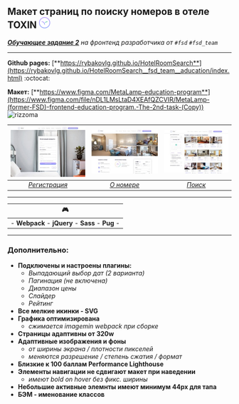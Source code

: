 ## Макет страниц по поиску номеров в отеле TOXIN <img width="25" height="25" src="https://github.com/RybakovLG/HotelRoomSearch__fsd_team__aducation/blob/master/fav-icons/toxin.svg" alt="rizzoma">
*[**Обучающее задание 2**](https://rizzoma.com/topic/d5c429337bcaa70548fb5aeedee6d92b/0_b_8ndo_78h6s/) на фронтенд разработчика от `#fsd` `#fsd_team`*

-----
**Github pages:** [**https://rybakovlg.github.io/HotelRoomSearch**](https://rybakovlg.github.io/HotelRoomSearch__fsd_team__aducation/index.html) :octocat:

**Макет:** [**https://www.figma.com/MetaLamp-education-program**](https://www.figma.com/file/nDL1LMsLtaD4XEAfQZCVIR/MetaLamp-(former-FSD)-frontend-education-program.-The-2nd-task-(Copy)) <img width="20" height="20" src="https://cdn.worldvectorlogo.com/logos/figma-1.svg" alt="rizzoma">

| [![reg-page](pages_img/Screenshot_2.jpg "Регистрация")](https://rybakovlg.github.io/HotelRoomSearch__fsd_team__aducation/app/registration-page.html) | [![info-page](pages_img/Screenshot_4.jpg "Подробнее")](https://rybakovlg.github.io/HotelRoomSearch__fsd_team__aducation/app/room-details.html) | [![search-page](pages_img/Screenshot_3.jpg "Поиск")](https://rybakovlg.github.io/HotelRoomSearch__fsd_team__aducation/app/search-room.html)
|:---:|:---:|:---:|
[*Регистрация*](https://rybakovlg.github.io/HotelRoomSearch__fsd_team__aducation/app/registration-page.html) | [*О номере*](https://rybakovlg.github.io/HotelRoomSearch__fsd_team__aducation/app/room-details.html) | [*Поиск*](https://rybakovlg.github.io/HotelRoomSearch__fsd_team__aducation/app/search-room.html)

----
| :video_game: | 
|:---:|
| - **Webpack** - **jQuery** - **Sass** - **Pug** - |


----
### Дополнительно:
- **Подключены и настроены плагины:**
   - *Выпадающий выбор дат (2 варианта)*
   - *Пагинация (не включена)*
   - *Диапазон цены*
   - *Слайдер*
   - *Рейтинг*
- **Все мелкие икинки - SVG**
- **Графика оптимизирована**
   - *сжимается imagemin webpack при сборке*
- **Страницы адаптивны от 320w**
- **Адаптивные изображения и фоны**
   - *от ширины экрана / плотности пикселей*
   - *меняются разрешение / степень сжатия / формат*
- **Близкие к 100 баллам Performance Lighthouse**
- **Элементы навигации не сдвигают макет при наведении**
   - *имеют bold on hover без фикс. ширины*
- **Небольшие активные элемнты имеют минимум 44px для тапа**
- **БЭМ - именование классов**
